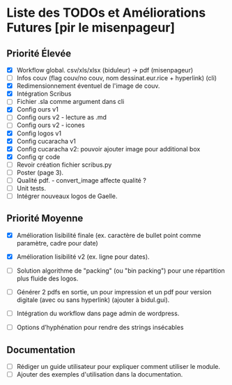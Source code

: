 # Liste des TODOs et Améliorations Futures [pir le misenpageur]

## Priorité Élevée
- [x] Workflow global. csv/xls/xlsx (biduleur) -> pdf (misenpageur)
- [ ] Infos couv (flag couv/no couv, nom dessinat.eur.rice + hyperlink) (cli)
- [x] Redimensionnement éventuel de l'image de couv.
- [x] Intégration Scribus
- [ ] Fichier .sla comme argument dans cli
- [x] Config ours v1
- [ ] Config ours v2 - lecture as .md
- [ ] Config ours v2 - icones
- [x] Config logos v1
- [x] Config cucaracha v1
- [x] Config cucaracha v2: pouvoir ajouter image pour additional box
- [x] Config qr code
- [ ] Revoir création fichier scribus.py
- [ ] Poster (page 3).
- [ ] Qualité pdf. - convert_image affecte qualité ?
- [ ] Unit tests.
- [ ] Intégrer nouveaux logos de Gaelle.

## Priorité Moyenne
- [x] Amélioration lisibilité finale (ex. caractère de bullet point comme paramètre, cadre pour date)
- [x] Amélioration lisibilité v2 (ex. ligne pour dates).
- [ ] Solution algorithme de "packing" (ou "bin packing") pour une répartition plus fluide des logos.
- [ ] Générer 2 pdfs en sortie, un pour impression et un pdf pour version digitale (avec ou sans hyperlink) (ajouter à bidul.gui).
- [ ] Intégration du workflow dans page admin de wordpress.
- [ ] Options d’hyphénation pour rendre des strings insécables


## Documentation
- [ ] Rédiger un guide utilisateur pour expliquer comment utiliser le module.
- [ ] Ajouter des exemples d'utilisation dans la documentation.